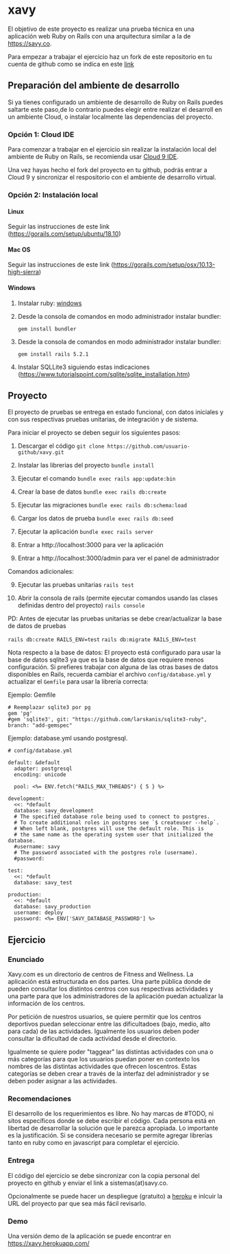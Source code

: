# xavy

El objetivo de este proyecto es realizar una prueba técnica en una aplicación web
Ruby on Rails con una arquitectura similar a la de <https://savy.co>.

Para empezar a trabajar el ejercicio haz un fork de este repositorio en tu cuenta de github como se indica en este [link](https://help.github.com/articles/fork-a-repo/#fork-an-example-repository)

## Preparación del ambiente de desarrollo

Si ya tienes configurado un ambiente de desarrollo de Ruby on Rails puedes saltarte este paso,de lo contrario puedes elegir entre realizar el desarroll en un ambiente Cloud, o instalar localmente las dependencias del proyecto.

### Opción 1: Cloud IDE

Para comenzar a trabajar en el ejercicio sin realizar la instalación local del ambiente de Ruby on Rails, se recomienda usar [Cloud 9 IDE](https://c9.io).

Una vez hayas hecho el fork del proyecto en tu github, podrás entrar a Cloud 9 y sincronizar el respositorio con el ambiente de desarrollo virtual.

### Opción 2: Instalación local

#### Linux

Seguir las instrucciones de este link (https://gorails.com/setup/ubuntu/18.10)

#### Mac OS

Seguir las instrucciones de este link (https://gorails.com/setup/osx/10.13-high-sierra)

#### Windows

1. Instalar ruby: [windows](https://rubyinstaller.org/)
2. Desde la consola de comandos en modo administrador instalar bundler:

   `gem install bundler`

3. Desde la consola de comandos en modo administrador instalar bundler:

   `gem install rails 5.2.1`

4. Instalar SQLLite3 siguiendo estas indicaciones (https://www.tutorialspoint.com/sqlite/sqlite_installation.htm)

## Proyecto

El proyecto de pruebas se entrega en estado funcional, con datos iniciales y con sus respectivas pruebas unitarias, de integración y de sistema.

Para iniciar el proyecto se deben seguir los siguientes pasos:

1. Descargar el código
   `git clone https://github.com/usuario-github/xavy.git`

2. Instalar las librerias del proyecto `bundle install`

3. Ejecutar el comando `bundle exec rails app:update:bin`  

3. Crear la base de datos `bundle exec rails db:create`

4. Ejecutar las migraciones `bundle exec rails db:schema:load`

5. Cargar los datos de prueba `bundle exec rails db:seed`

6. Ejecutar la aplicación `bundle exec rails server`

7. Entrar a http://localhost:3000 para ver la aplicación

8. Entrar a http://localhost:3000/admin para ver el panel de administrador

Comandos adicionales:

9. Ejecutar las pruebas unitarias `rails test`

10. Abrir la consola de rails (permite ejecutar comandos usando las clases definidas dentro del proyecto) `rails console`

PD: Antes de ejecutar las pruebas unitarias se debe crear/actualizar la base de datos de pruebas

`rails db:create RAILS_ENV=test`
`rails db:migrate RAILS_ENV=test`

Nota respecto a la base de datos: El proyecto está configurado para usar la base de datos sqlite3 ya que es la base de datos que requiere menos configuración. Si prefieres trabajar con alguna de las otras bases de datos disponibles en Rails, recuerda cambiar el archivo `config/database.yml` y actualizar el `Gemfile` para usar la librería correcta:

Ejemplo: Gemfile

```
# Reemplazar sqlite3 por pg
gem 'pg'
#gem 'sqlite3', git: "https://github.com/larskanis/sqlite3-ruby", branch: "add-gemspec"
```

Ejemplo: database.yml usando postgresql.

```
# config/database.yml

default: &default
  adapter: postgresql
  encoding: unicode

  pool: <%= ENV.fetch("RAILS_MAX_THREADS") { 5 } %>

development:
  <<: *default
  database: savy_development
  # The specified database role being used to connect to postgres.
  # To create additional roles in postgres see `$ createuser --help`.
  # When left blank, postgres will use the default role. This is
  # the same name as the operating system user that initialized the database.
  #username: savy
  # The password associated with the postgres role (username).
  #password:

test:
  <<: *default
  database: savy_test

production:
  <<: *default
  database: savy_production
  username: deploy
  password: <%= ENV['SAVY_DATABASE_PASSWORD'] %>
```

## Ejercicio

### Enunciado

Xavy.com es un directorio de centros de Fitness and Wellness. La aplicación está estructurada en dos partes. Una parte pública donde de pueden consultar los distintos centros con sus respectivas actividades y una parte para que los administradores de la aplicación puedan actualizar la información de los centros.

Por petición de nuestros usuarios, se quiere permitir que los centros deportivos puedan seleccionar entre las dificultadoes (bajo, medio, alto para cada) de las actividades. Igualmente los usuarios deben poder consultar la dificultad de cada actividad desde el directorio.

Igualmente se quiere poder "taggear" las distintas actividades con una o más categorías para que los usuarios puedan poner en contexto los nombres de las distintas actividades que ofrecen loscentros. Estas categorías se deben crear a través de la interfaz del administrador y se deben poder asignar a las actividades.

### Recomendaciones

El desarrollo de los requerimientos es libre. No hay marcas de #TODO, ni sitos específicos donde se debe escribir el código. Cada persona está en libertad de desarrollar la solución que le parezca apropiada. Lo importante es la justificación.
Si se considera necesario se permite agregar librerías tanto en ruby como en javascript para completar el ejercicio.

### Entrega

El código del ejercicio se debe sincronizar con la copia personal del proyecto en github y enviar el link a sistemas(at)savy.co.

Opcionalmente se puede hacer un despliegue (gratuito) a [heroku](https://www.heroku.com/) e inlcuir la URL del proyecto par que sea más fácil revisarlo.

### Demo

Una versión demo de la aplicación se puede encontrar en https://xavy.herokuapp.com/
